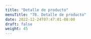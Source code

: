 ```yaml
---
title: "Detalle de producto"
menuTitle: "78. Detalle de producto"
date: 2022-12-24T07:47:01-08:00
draft: false
weight: 45
---
```


